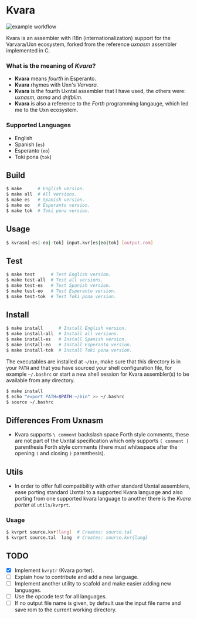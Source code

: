 # Kvara 

![example workflow](https://github.com/Ismael-VC/kvara/actions/workflows/kvara-ci.yml/badge.svg)

Kvara is an assembler with i18n (internationalization) support for the 
Varvara/Uxn ecosystem, forked from the reference *uxnasm* assembler implemented
in C.

### What is the meaning of *Kvara*?

- **Kvara** means *fourth* in Esperanto.
- **Kvara** rhymes with Uxn's *Varvara*.
- **Kvara** is the fourth Uxntal assembler that I have used, the others were:
  *uxnasm*, *asma* and *drifblim*.
- **Kvara** is also a reference to the *Forth* programming langauge, which led
  me to the Uxn ecosystem.

### Supported Languages

- English
- Spanish (`es`)
- Esperanto (`eo`)
- Toki pona (`tok`)

## Build

```bash
$ make      # English version.
$ make all  # All versions.
$ make es   # Spanish version.
$ make eo   # Esperanto version.
$ make tok  # Toki pona version.
```

## Usage

```bash
$ kvrasm[-es|-eo|-tok] input.kvr[es|eo|tok] [output.rom]
```

## Test

```bash
$ make test      # Test English version.
$ make test-all  # Test all versions.
$ make test-es   # Test Spanish version.
$ make test-eo   # Test Esperanto version.
$ make test-tok  # Test Toki pona version.
```

## Install

```bash
$ make install      # Install English version.
$ make install-all  # Install all versions.
$ make install-es   # Install Spanish version.
$ make install-eo   # Install Esperanto version.
$ make install-tok  # Install Toki pona version.
```

The executables are installed at `~/bin`, make sure that this directory is in 
your `PATH` and that you have sourced your shell configuration file, for example 
`~/.bashrc` or start a new shell session for Kvara assembler(s) to be available
from any directory.

```bash
$ make install
$ echo "export PATH=$PATH:~/bin" >> ~/.bashrc
$ source ~/.bashrc
```

## Differences From Uxnasm

- Kvara supports `\ comment` backslash space Forth style comments, these are 
  not part of the Uxntal specification which only supports `( comment )` 
  parenthesis Forth style comments (there must whitespace after the opening
  `(` and closing `)` parenthesis). 

## Utils

- In order to offer full compatibility with other standard Uxntal assemblers,
  ease porting standard Uxntal to a supported Kvara language and also porting
  from one supported kvara language to another there is the *Kvara porter* at
  `utils/kvrprt`.

### Usage

```bash
$ kvrprt source.kvr[lang]  # Creates: source.tal
$ kvrprt source.tal  lang  # Creates: source.kvr{lang}
```

## TODO

- [x] Implement `kvrptr` (Kvara porter).
- [ ] Explain how to contribute and add a new language.
- [ ] Implement another utility to scafold and make easier adding new languages.
- [ ] Use the opcode test for all languages.
- [ ] If no output file name is given, by default use the input file name and
      save rom to the current working directory.
